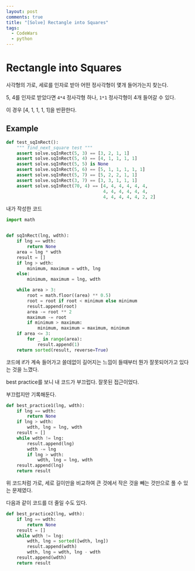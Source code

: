 ```yaml
---
layout: post
comments: true
title: "[Solve] Rectangle into Squares"
tags:
  - CodeWars
  - python
---
```


# Rectangle into Squares

사각형의 가로, 세로를 인자로 받아 어떤 정사각형이 몇개 들어가는지 찾는다.

5, 4를 인자로 받았다면 `4*4` 정사각형 하나, `1*1` 정사각형이 4개 들어갈 수 있다.

이 경우 [4, 1, 1, 1, 1]을 반환한다.

## Example

```py
def test_sqInRect():
    """ find_next_square test """
    assert solve.sqInRect(5, 3) == [3, 2, 1, 1]
    assert solve.sqInRect(5, 4) == [4, 1, 1, 1, 1]
    assert solve.sqInRect(5, 5) is None
    assert solve.sqInRect(5, 6) == [5, 1, 1, 1, 1, 1]
    assert solve.sqInRect(5, 7) == [5, 2, 2, 1, 1]
    assert solve.sqInRect(3, 7) == [3, 3, 1, 1, 1]
    assert solve.sqInRect(70, 4) == [4, 4, 4, 4, 4, 4,
                                     4, 4, 4, 4, 4, 4,
                                     4, 4, 4, 4, 4, 2, 2]
```

내가 작성한 코드

```py
import math


def sqInRect(lng, wdth):
    if lng == wdth:
        return None
    area = lng * wdth
    result = []
    if lng > wdth:
        minimum, maximum = wdth, lng
    else:
        minimum, maximum = lng, wdth

    while area > 3:
        root = math.floor((area) ** 0.5)
        root = root if root < minimum else minimum
        result.append(root)
        area -= root ** 2
        maximum -= root
        if minimum > maximum:
            minimum, maximum = maximum, minimum
    if area <= 3:
        for _ in range(area):
            result.append(1)
    return sorted(result, reverse=True)
```

코드에 if가 계속 들어가고 쓸데없이 길어지는 느낌이 들때부터 뭔가 잘못되어가고 있다는 것을 느꼈다.

best practice를 보니 내 코드가 부끄럽다. 잘못된 접근이었다.

부끄럽지만 기록해둔다.

```py
def best_practice1(lng, wdth):
    if lng == wdth:
        return None
    if lng > wdth:
        wdth, lng = lng, wdth
    result = []
    while wdth != lng:
        result.append(lng)
        wdth -= lng
        if lng > wdth:
            wdth, lng = lng, wdth
    result.append(lng)
    return result
```

위 코드처럼 가로, 세로 길이만을 비교하여 큰 것에서 작은 것을 빼는 것만으로 풀 수 있는 문제였다.

다음과 같이 코드를 더 줄일 수도 있다.

```py
def best_practice2(lng, wdth):
    if lng == wdth:
        return None
    result = []
    while wdth != lng:
        wdth, lng = sorted([wdth, lng])
        result.append(wdth)
        wdth, lng = wdth, lng - wdth
    result.append(wdth)
    return result
```
